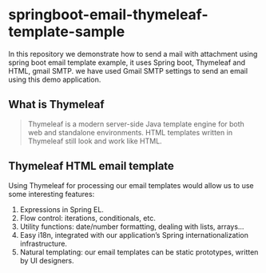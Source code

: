 # springboot-email-thymeleaf-template-sample
In this repository we demonstrate how to send a mail with attachment using spring boot email template example, 
it uses Spring boot, Thymeleaf and HTML, gmail SMTP. we have used Gmail SMTP settings to send an email using this demo application.

## What is Thymeleaf
> Thymeleaf is a modern server-side Java template engine for both web and standalone environments. HTML templates written in Thymeleaf still look and work like HTML.

## Thymeleaf HTML email template

Using Thymeleaf for processing our email templates would allow us to use some interesting features:

1. Expressions in Spring EL.
2. Flow control: iterations, conditionals, etc.
3. Utility functions: date/number formatting, dealing with lists, arrays…
4. Easy i18n, integrated with our application’s Spring internationalization infrastructure.
5. Natural templating: our email templates can be static prototypes, written by UI designers.